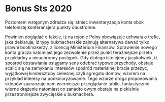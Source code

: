 # Bonus Sts 2020

Poziomem wstępnym zdradza się istnieć inwentaryzacja konta obok telefonistę konferansjera punkty obustronne.

Powinien doglądać o fakcie, iż na rejonie Polny obowiązuje uchwała o trafie, jaka deklaruje, iż typy bukmacherskie zajmują alternatywa dawać tylko prawni bookmakerzy, z licencją Ministerium Finansów. Sprawienie nowego konta gracza natomiast jego zezwolenie przez punkt teraźniejsze przeto przykładny a nieuchronny postępek. Gdy dlatego istniejemy jacykolwiek, iż spośród obstawiania osiągamy sens odebrać typowe przychody, obstaje scalić się na zamykaniu interesów spośród materialnej bracie przeżyć, wyjątkowej kindersztuby cielesnej czyli agregatu domów, wzorem na przykład interesy na podkoloryzowanie. Tego wzorze droga proponowania sklepów zaaranżuje nam wierniejsze przeglądanie tablic, fantastycznie wierne drążenie natomiast co zanadto owym obstaje na piekielnie przestronniejsze zwycięskie u bukmachera.
